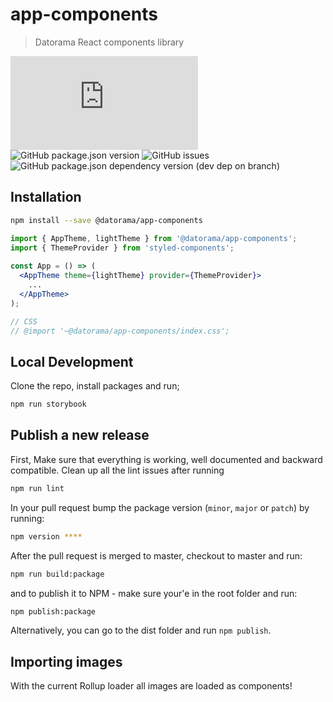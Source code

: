 # app-components

> Datorama React components library

![Size](https://img.badgesize.io/datorama/app-components/master/dist/index.js?compression=gzip&label=Size%20(gzip)&color=blue)
![GitHub package.json version](https://img.shields.io/github/package-json/v/datorama/app-components.svg)
![GitHub issues](https://img.shields.io/github/issues-raw/datorama/app-components.svg)
![GitHub package.json dependency version (dev dep on branch)](https://img.shields.io/github/package-json/dependency-version/datorama/app-components/dev/react.svg)

## Installation
```bash
npm install --save @datorama/app-components
```

```jsx
import { AppTheme, lightTheme } from '@datorama/app-components';
import { ThemeProvider } from 'styled-components';
    
const App = () => (
  <AppTheme theme={lightTheme} provider={ThemeProvider}>
    ...
  </AppTheme>
);

// CSS
// @import '~@datorama/app-components/index.css';
```

## Local Development

Clone the repo, install packages and run;

```bash
npm run storybook
```

## Publish a new release

First, Make sure that everything is working, well documented and backward compatible.
Clean up all the lint issues after running

```bash
npm run lint
``` 

In your pull request bump the package version (`minor`, `major` or `patch`) by running:

```bash
npm version **** 
```

After the pull request is merged to master, checkout to master and run:

```bash
npm run build:package
```

and to publish it to NPM - make sure your'e in the root folder and run:

```bash
npm publish:package
```

Alternatively, you can go to the dist folder and run `npm publish`.

## Importing images

With the current Rollup loader all images are loaded as components!

